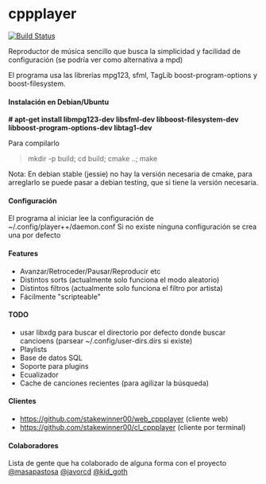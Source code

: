 # cppplayer

[![Build Status](https://travis-ci.org/stakewinner00/cppplayer.svg?branch=master)](https://travis-ci.org/stakewinner00/cppplayer)

Reproductor de música sencillo que busca la simplicidad y facilidad de configuración (se podría ver como alternativa a mpd)

El programa usa las librerías mpg123, sfml, TagLib boost-program-options y boost-filesystem. 

#### Instalación en Debian/Ubuntu

**# apt-get install libmpg123-dev libsfml-dev libboost-filesystem-dev libboost-program-options-dev libtag1-dev**

Para compilarlo
> mkdir -p build; cd build; cmake ..; make

Nota: En debian stable (jessie) no hay la versión necesaria de cmake, para arreglarlo se puede pasar a debian testing, que si tiene la versión necesaria. 

#### Configuración

El programa al iniciar lee la configuración de ~/.config/player++/daemon.conf 
Si no existe ninguna configuración se crea una por defecto

#### Features

- Avanzar/Retroceder/Pausar/Reproducir etc
- Distintos sorts (actualmente solo funciona el modo aleatorio)
- Distintos filtros (actualmente solo funciona el filtro por artista)
- Fácilmente "scripteable"


#### TODO

- usar libxdg para buscar el directorio por defecto donde buscar cancioens (parsear ~/.config/user-dirs.dirs si existe)
- Playlists
- Base de datos SQL
- Soporte para plugins
- Ecualizador
- Cache de canciones recientes (para agilizar la búsqueda)

#### Clientes 

- https://github.com/stakewinner00/web_cppplayer (cliente web)
- https://github.com/stakewinner00/cl_cppplayer (cliente por terminal)

#### Colaboradores
Lista de gente que ha colaborado de alguna forma con el proyecto
[@masapastosa](https://github.com/masapastosa) [@javorcd](https://github.com/javorcd) [@kid_goth](https://github.com/bssanchez)
